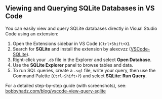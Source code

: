 ## Viewing and Querying SQLite Databases in VS Code

You can easily view and query SQLite databases directly in Visual Studio Code using an extension:

1. Open the Extensions sidebar in VS Code (`Ctrl+Shift+X`).
2. Search for **SQLite** and install the extension by alexcvzz ([VSCode-SQLite](https://marketplace.visualstudio.com/items?itemName=alexcvzz.vscode-sqlite)).
3. Right-click your `.db` file in the Explorer and select **Open Database**.
4. Use the **SQLite Explorer** panel to browse tables and data.
5. To run SQL queries, create a `.sql` file, write your query, then use the Command Palette (`Ctrl+Shift+P`) and select **SQLite: Run Query**.

For a detailed step-by-step guide (with screenshots), see: [bobbyhadz.com/blog/vscode-view-query-sqlite](https://bobbyhadz.com/blog/vscode-view-query-sqlite)
